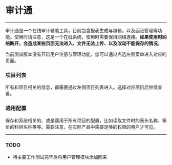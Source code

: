 # 审计通

----

审计通是一个在线审计辅助工具，目前包含报表生成与编辑，以及函证管理等功能。使用时请注意，这是一个在线系统，使用时需要保持网络连接。**如果使用时网络断开，会造成某些页面无法进入、文件无法上传、以及改动不能保存的情况**。

当前测试版本没有开启用户注册与管理功能，您可以通过点选左侧菜单进入对应的页面。

### 项目列表

所有和项目相关的信息，都需要通过左侧项目列表进入。选择对应项目后继续查看。

### 通用配置

保存和系统相关的、或是适用于所有项目的配置，比如读取文件时的表头名称、等价的科目名称等等。需要注意，在实际产品中需要足够的权限的用户才可见。

----
### TODO

* 待主要工作测试完毕后将用户管理模块添加回来